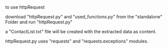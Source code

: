 


to use httpRequest

download "httpRequest.py" and "used_functions.py" from the "standalone" Folder
and run "httpRequest.py"

a "ContactList.txt" file will be created with the extracted data as
content.

httpRequest.py uses "requests" and "requests.exceptions" modules.
